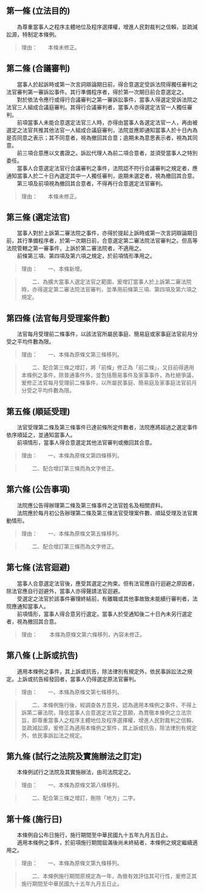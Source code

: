 第一條 (立法目的)
-----------------
　　為尊重當事人之程序主體地位及程序選擇權，增進人民對裁判之信賴，並疏減訟源，特制定本條例。  
> 理由：　　本條未修正。



第二條 (合議審判)
-----------------
　　當事人於起訴時或第一次言詞辯論期日前，得合意選定受訴法院得獨任審判之法官審判第一審訴訟事件。其行準備程序者，得於第一次期日前合意選定之。  
　　對於依法令應行或得行合議審判之第一審訴訟事件，當事人得選定受訴法院之法官三人組成合議庭審判。其得行合議審判者，當事人亦得選定法官一人獨任審判。  
　　前項當事人未能合意選定法官三人時，亦得由當事人各選定法官一人，再由被選定之法官共推其他法官一人組成合議庭審判，法院並應即通知當事人於十日內為是否同意之表示；其不同意者，視為撤回其合意；逾期未為意思表示者，視為其同意。  
　　前三項合意應以文書證之。訴訟代理人為前二項合意者，並須受當事人之特別委任。  
　　當事人合意選定法官行合議審判之事件，法院認不符行合議審判之規定者，應通知當事人於二十日內選定其中一人獨任審判，逾期未選定者，視為撤回其合意。  
　　第三項及前項視為撤回其合意者，不得再行合意選定法官審判。  
> 理由：　　本條未修正。



第三條 (選定法官)
-----------------
　　當事人對於上訴第二審法院之事件，亦得於提起上訴時或第一次言詞辯論期日前，其行準備程序者，於第一次期日前，合意選定第二審法院法官審判之。但高等法院管轄之第一審事件，上訴於第二審法院者，不適用之。  
　　前條第三項、第四項及第六項之規定，於前項情形準用之。  
> 理由：　　一、本條新增。

> 　　二、為擴大當事人選定法官之範圍，爰增訂當事人於上訴第二審法院時，亦得選定第二審法院法官審判，並準用前條第三項、第四項及第六項之規定。



第四條 (法官每月受理案件數)
---------------------------
　　法官每月受理前二條事件，以該法官所屬民事庭、簡易庭或家事庭法官前月分受之平均件數為限。  
> 理由：　　一、本條為原條文第三條移列。

> 　　二、配合第三條之增訂，將「前條」修正為「前二條」，又目前得適用本條例之事件，除普通事件外，並包括簡易事件及家事事件，為杜絕爭議，爰修正法官每月受理前二條事件，以所屬民事庭、簡易庭及家事庭法官前月分受之平均件數為限。



第五條 (順延受理)
-----------------
　　法官受理第二條及第三條事件已達前條所定件數者，法院應將超過之選定事件依序順延之，並通知當事人。  
　　前項情形，當事人得合意選定其他法官審判或撤回其合意。  
> 理由：　　一、本條為原條文第四條移列。

> 　　二、配合增訂第三條而為文字修正。



第六條 (公告事項)
-----------------
　　法院應公告得辦理第二條及第三條事件之法官姓名及相關資料。  
　　法院應於每月初公告辦理第二條及第三條法官受理案件數、順延受理及法官異動情形。  
> 理由：　　一、本條為原條文第五條移列。

> 　　二、配合增訂第三條而為文字修正。



第七條 (法官迴避)
-----------------
　　當事人合意選定法官後，應受其選定之拘束。但有法官應自行迴避之原因者，除法官應自行迴避外，當事人亦得聲請法官迴避。  
　　受選定之法官於該事件審理終結前，有離職或其他事故致未能續行審判者，法院應通知當事人。  
　　前項情形，當事人得合意另行選定。當事人於受通知後二十日內未另行選定者，視為撤回其合意。  
> 理由：　　 本條為原條文第六條移列，內容未修正。



第八條 (上訴或抗告)
-------------------
　　適用本條例之事件，其上訴或抗告，除法律別有規定外，依民事訴訟法之規定。上訴或抗告經發回者，當事人仍得選定原法官審判。  
> 理由：　　一、本條為原條文第七條移列。

> 　　二、本條例施行後，經調查各方意見，認為適用本條例之事件，不得上訴第二審法院，降低當事人合意選定法官之意願，為貫徹本條例之立法宗旨，即尊重當事人之程序主體地位及程序選擇權，增進人民對裁判之信賴，並疏減訟源，爰修正為適用本條例之案件，其上訴或抗告，除法律別有規定外，依民事訴訟法之規定。



第九條 (試行之法院及實施辦法之訂定)
-----------------------------------
　　本條例試行之法院及其實施辦法，由司法院定之。  
> 理由：　　一、本條為原條文第八條移列。

> 　　二、配合第三條之增訂，刪除「地方」二字。



第十條 (施行日)
---------------
　　本條例自公布日施行，施行期間至中華民國九十五年九月五日止。  
　　適用本條例之事件，於前項施行期間屆滿後尚未終結者，本條例之規定繼續適用之。  
> 理由：　　一、本條為原條文第九條移列。

> 　　二、本條例施行期間原規定為一年，為做有效評估其可行性，爰修正其施行期間至中華民國九十五年九月五日止。